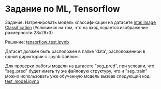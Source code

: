 # Задание по ML, Tensorflow

Задание: 
Натренировать модель классификации на датасете [Intel Image Classification](https://kaggle.com/puneet6060/intel-image-classification)
(Условимся на том, что на вход подается изображение размерности 28x28x3)
 
Решение: [tensorflow_test.ipynb](https://github.com/fuarfoile/tensorflow-test/blob/main/tensorflow_test.ipynb)

Датасет должен быть расположен в папке 'data', расположенной в одной директории с .ipynb файлом.

Для проверки работы модели на датасете "seg_pred", при условии, что "seg_pred" будет иметь ту же файловую структуру, что и "seg_train" можно использовать уже обученную модель вызвав следующий код: [test_model.ipynb](https://github.com/fuarfoile/tensorflow-test/blob/main/test_model.ipynb)
